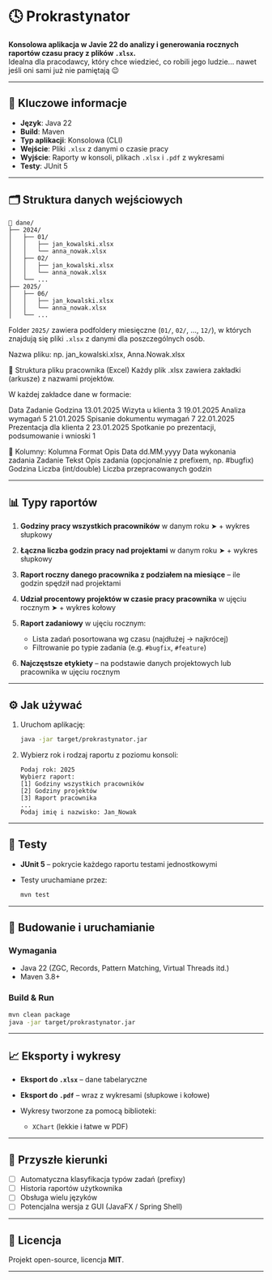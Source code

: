 # 🕓 Prokrastynator

**Konsolowa aplikacja w Javie 22 do analizy i generowania rocznych raportów czasu pracy z plików `.xlsx`.**  
Idealna dla pracodawcy, który chce wiedzieć, co robili jego ludzie... nawet jeśli oni sami już nie pamiętają 😉

---

## 📌 Kluczowe informacje

* **Język**: Java 22
* **Build**: Maven
* **Typ aplikacji**: Konsolowa (CLI)
* **Wejście**: Pliki `.xlsx` z danymi o czasie pracy
* **Wyjście**: Raporty w konsoli, plikach `.xlsx` i `.pdf` z wykresami
* **Testy**: JUnit 5

---

## 🗂️ Struktura danych wejściowych

```text
📁 dane/
├── 2024/
│   ├── 01/
│   │   ├── jan_kowalski.xlsx
│   │   └── anna_nowak.xlsx
│   ├── 02/
│   │   ├── jan_kowalski.xlsx
│   │   └── anna_nowak.xlsx
│   └── ...
├── 2025/
│   ├── 06/
│   │   ├── jan_kowalski.xlsx
│   │   └── anna_nowak.xlsx
│   └── ...
```

Folder `2025/` zawiera podfoldery miesięczne (`01/`, `02/`, ..., `12/`), w których znajdują się pliki `.xlsx` z danymi dla poszczególnych osób.

Nazwa pliku: np. jan_kowalski.xlsx, Anna.Nowak.xlsx

📄 Struktura pliku pracownika (Excel)
Każdy plik .xlsx zawiera zakładki (arkusze) z nazwami projektów.

W każdej zakładce dane w formacie:

Data	Zadanie	Godzina
13.01.2025	Wizyta u klienta	3
19.01.2025	Analiza wymagań	5
21.01.2025	Spisanie dokumentu wymagań	7
22.01.2025	Prezentacja dla klienta	2
23.01.2025	Spotkanie po prezentacji, podsumowanie i wnioski	1

🧾 Kolumny:
Kolumna	Format	Opis
Data	dd.MM.yyyy	Data wykonania zadania
Zadanie	Tekst	Opis zadania (opcjonalnie z prefixem, np. #bugfix)
Godzina	Liczba (int/double)	Liczba przepracowanych godzin

---

## 📊 Typy raportów

1. **Godziny pracy wszystkich pracowników** w danym roku
   ➤ + wykres słupkowy

2. **Łączna liczba godzin pracy nad projektami** w danym roku
   ➤ + wykres słupkowy

3. **Raport roczny danego pracownika z podziałem na miesiące** – ile godzin spędził nad projektami

4. **Udział procentowy projektów w czasie pracy pracownika** w ujęciu rocznym
   ➤ + wykres kołowy

5. **Raport zadaniowy** w ujęciu rocznym:

   * Lista zadań posortowana wg czasu (najdłużej → najkrócej)
   * Filtrowanie po typie zadania (e.g. `#bugfix`, `#feature`)

6. **Najczęstsze etykiety** – na podstawie danych projektowych lub pracownika w ujęciu rocznym

---

## ⚙️ Jak używać

1. Uruchom aplikację:

   ```bash
   java -jar target/prokrastynator.jar
   ```

2. Wybierz rok i rodzaj raportu z poziomu konsoli:

   ```
   Podaj rok: 2025
   Wybierz raport:
   [1] Godziny wszystkich pracowników
   [2] Godziny projektów
   [3] Raport pracownika
   ...
   Podaj imię i nazwisko: Jan_Nowak
   ```

---

## 🧪 Testy

* **JUnit 5** – pokrycie każdego raportu testami jednostkowymi
* Testy uruchamiane przez:

  ```bash
  mvn test
  ```

---

## 🔧 Budowanie i uruchamianie

### Wymagania

* Java 22 (ZGC, Records, Pattern Matching, Virtual Threads itd.)
* Maven 3.8+

### Build & Run

```bash
mvn clean package
java -jar target/prokrastynator.jar
```

---

## 📈 Eksporty i wykresy

* **Eksport do `.xlsx`** – dane tabelaryczne
* **Eksport do `.pdf`** – wraz z wykresami (słupkowe i kołowe)
* Wykresy tworzone za pomocą biblioteki:

  * `XChart` (lekkie i łatwe w PDF)

---

## 🧠 Przyszłe kierunki

* [ ] Automatyczna klasyfikacja typów zadań (prefixy)
* [ ] Historia raportów użytkownika
* [ ] Obsługa wielu języków
* [ ] Potencjalna wersja z GUI (JavaFX / Spring Shell)

---

## 📜 Licencja

Projekt open-source, licencja **MIT**.

---
